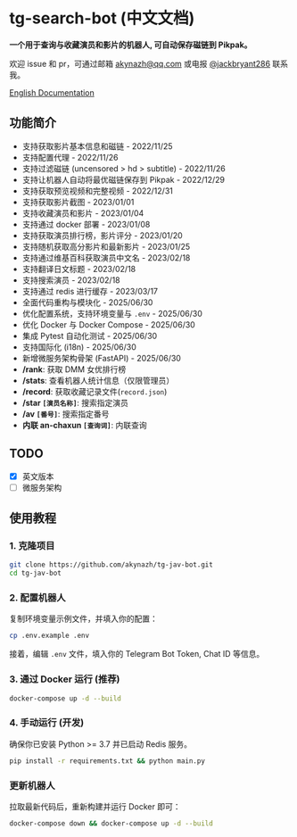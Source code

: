 # tg-search-bot (中文文档)

**一个用于查询与收藏演员和影片的机器人, 可自动保存磁链到 Pikpak。**

欢迎 issue 和 pr，可通过邮箱 [akynazh@qq.com](mailto://akynazh@qq.com) 或电报 [@jackbryant286](https://t.me/jackbryant286) 联系我。

[English Documentation](README.md)

## 功能简介

- 支持获取影片基本信息和磁链 - 2022/11/25
- 支持配置代理 - 2022/11/26
- 支持过滤磁链 (uncensored > hd > subtitle) - 2022/11/26
- 支持让机器人自动将最优磁链保存到 Pikpak - 2022/12/29
- 支持获取预览视频和完整视频 - 2022/12/31
- 支持获取影片截图 - 2023/01/01
- 支持收藏演员和影片 - 2023/01/04
- 支持通过 docker 部署 - 2023/01/08
- 支持获取演员排行榜，影片评分 - 2023/01/20
- 支持随机获取高分影片和最新影片 - 2023/01/25
- 支持通过维基百科获取演员中文名 - 2023/02/18
- 支持翻译日文标题 - 2023/02/18
- 支持搜索演员 - 2023/02/18
- 支持通过 redis 进行缓存 - 2023/03/17
- 全面代码重构与模块化 - 2025/06/30
- 优化配置系统，支持环境变量与 `.env` - 2025/06/30
- 优化 Docker 与 Docker Compose - 2025/06/30
- 集成 Pytest 自动化测试 - 2025/06/30
- 支持国际化 (i18n) - 2025/06/30
- 新增微服务架构骨架 (FastAPI) - 2025/06/30
-   **/rank**: 获取 DMM 女优排行榜
-   **/stats**: 查看机器人统计信息（仅限管理员）
-   **/record**: 获取收藏记录文件(`record.json`)
-   **/star `[演员名称]`**: 搜索指定演员
-   **/av `[番号]`**: 搜索指定番号
-   **内联 an-chaxun `[查询词]`**: 内联查询

## TODO 

- [x] 英文版本
- [ ] 微服务架构

## 使用教程

### 1. 克隆项目

```bash
git clone https://github.com/akynazh/tg-jav-bot.git
cd tg-jav-bot
```

### 2. 配置机器人

复制环境变量示例文件，并填入你的配置：

```bash
cp .env.example .env
```

接着，编辑 `.env` 文件，填入你的 Telegram Bot Token, Chat ID 等信息。

### 3. 通过 Docker 运行 (推荐)

```bash
docker-compose up -d --build
```

### 4. 手动运行 (开发)

确保你已安装 Python >= 3.7 并已启动 Redis 服务。

```bash
pip install -r requirements.txt && python main.py
```

### 更新机器人

拉取最新代码后，重新构建并运行 Docker 即可：

```bash
docker-compose down && docker-compose up -d --build
``` 
